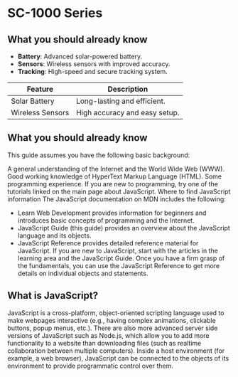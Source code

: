 # SC-1000 Series

## What you should already know

- **Battery**: Advanced solar-powered battery.
- **Sensors**: Wireless sensors with improved accuracy.
- **Tracking**: High-speed and secure tracking system.

| Feature           | Description                   |
|-------------------|-------------------------------|
| Solar Battery     | Long-lasting and efficient.  |
| Wireless Sensors  | High accuracy and easy setup.|



## What you should already know

This guide assumes you have the following basic background:

A general understanding of the Internet and the World Wide Web (WWW).
Good working knowledge of HyperText Markup Language (HTML).
Some programming experience. If you are new to programming, try one of the tutorials linked on the main page about JavaScript.
Where to find JavaScript information
The JavaScript documentation on MDN includes the following:

- Learn Web Development provides information for beginners and introduces basic concepts of programming and the Internet.
- JavaScript Guide (this guide) provides an overview about the JavaScript language and its objects.
- JavaScript Reference provides detailed reference material for JavaScript.
  If you are new to JavaScript, start with the articles in the learning area and the JavaScript Guide. Once you have a firm grasp of the fundamentals, you can use the JavaScript Reference to get more details on individual objects and statements.

## What is JavaScript?

JavaScript is a cross-platform, object-oriented scripting language used to make webpages interactive (e.g., having complex animations, clickable buttons, popup menus, etc.). There are also more advanced server side versions of JavaScript such as Node.js, which allow you to add more functionality to a website than downloading files (such as realtime collaboration between multiple computers). Inside a host environment (for example, a web browser), JavaScript can be connected to the objects of its environment to provide programmatic control over them.